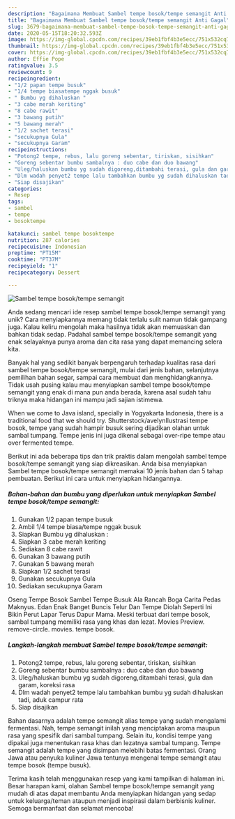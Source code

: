 ```yaml
---
description: "Bagaimana Membuat Sambel tempe bosok/tempe semangit Anti Gagal"
title: "Bagaimana Membuat Sambel tempe bosok/tempe semangit Anti Gagal"
slug: 3679-bagaimana-membuat-sambel-tempe-bosok-tempe-semangit-anti-gagal
date: 2020-05-15T18:20:32.593Z
image: https://img-global.cpcdn.com/recipes/39eb1fbf4b3e5ecc/751x532cq70/sambel-tempe-bosoktempe-semangit-foto-resep-utama.jpg
thumbnail: https://img-global.cpcdn.com/recipes/39eb1fbf4b3e5ecc/751x532cq70/sambel-tempe-bosoktempe-semangit-foto-resep-utama.jpg
cover: https://img-global.cpcdn.com/recipes/39eb1fbf4b3e5ecc/751x532cq70/sambel-tempe-bosoktempe-semangit-foto-resep-utama.jpg
author: Effie Pope
ratingvalue: 3.5
reviewcount: 9
recipeingredient:
- "1/2 papan tempe busuk"
- "1/4 tempe biasatempe nggak busuk"
- " Bumbu yg dihaluskan "
- "3 cabe merah keriting"
- "8 cabe rawit"
- "3 bawang putih"
- "5 bawang merah"
- "1/2 sachet terasi"
- "secukupnya Gula"
- "secukupnya Garam"
recipeinstructions:
- "Potong2 tempe, rebus, lalu goreng sebentar, tiriskan, sisihkan"
- "Goreng sebentar bumbu sambalnya : duo cabe dan duo bawang"
- "Uleg/haluskan bumbu yg sudah digoreng,ditambahi terasi, gula dan garam, koreksi rasa"
- "Dlm wadah penyet2 tempe lalu tambahkan bumbu yg sudah dihaluskan tadi, aduk campur rata"
- "Siap disajikan"
categories:
- Resep
tags:
- sambel
- tempe
- bosoktempe

katakunci: sambel tempe bosoktempe 
nutrition: 287 calories
recipecuisine: Indonesian
preptime: "PT15M"
cooktime: "PT37M"
recipeyield: "1"
recipecategory: Dessert

---
```



![Sambel tempe bosok/tempe semangit](https://img-global.cpcdn.com/recipes/39eb1fbf4b3e5ecc/751x532cq70/sambel-tempe-bosoktempe-semangit-foto-resep-utama.jpg)

Anda sedang mencari ide resep sambel tempe bosok/tempe semangit yang unik? Cara menyiapkannya memang tidak terlalu sulit namun tidak gampang juga. Kalau keliru mengolah maka hasilnya tidak akan memuaskan dan bahkan tidak sedap. Padahal sambel tempe bosok/tempe semangit yang enak selayaknya punya aroma dan cita rasa yang dapat memancing selera kita.

Banyak hal yang sedikit banyak berpengaruh terhadap kualitas rasa dari sambel tempe bosok/tempe semangit, mulai dari jenis bahan, selanjutnya pemilihan bahan segar, sampai cara membuat dan menghidangkannya. Tidak usah pusing kalau mau menyiapkan sambel tempe bosok/tempe semangit yang enak di mana pun anda berada, karena asal sudah tahu triknya maka hidangan ini mampu jadi sajian istimewa.

When we come to Java island, specially in Yogyakarta Indonesia, there is a traditional food that we should try. Shutterstock/avelynIlustrasi tempe bosok, tempe yang sudah hampir busuk sering dijadikan olahan untuk sambal tumpang. Tempe jenis ini juga dikenal sebagai over-ripe tempe atau over fermented tempe.


Berikut ini ada beberapa tips dan trik praktis dalam mengolah sambel tempe bosok/tempe semangit yang siap dikreasikan. Anda bisa menyiapkan Sambel tempe bosok/tempe semangit memakai 10 jenis bahan dan 5 tahap pembuatan. Berikut ini cara untuk menyiapkan hidangannya.

<!--inarticleads1-->

##### Bahan-bahan dan bumbu yang diperlukan untuk menyiapkan Sambel tempe bosok/tempe semangit:

1. Gunakan 1/2 papan tempe busuk
1. Ambil 1/4 tempe biasa/tempe nggak busuk
1. Siapkan  Bumbu yg dihaluskan :
1. Siapkan 3 cabe merah keriting
1. Sediakan 8 cabe rawit
1. Gunakan 3 bawang putih
1. Gunakan 5 bawang merah
1. Siapkan 1/2 sachet terasi
1. Gunakan secukupnya Gula
1. Sediakan secukupnya Garam


Oseng Tempe Bosok Sambel Tempe Busuk Ala Rancah Boga Carita Pedas Maknyus. Edan Enak Banget Buncis Telur Dan Tempe Diolah Seperti Ini Bikin Perut Lapar Terus Dapur Mama. Meski terbuat dari tempe bosok, sambal tumpang memiliki rasa yang khas dan lezat. Movies Preview. remove-circle. movies. tempe bosok. 

<!--inarticleads2-->

##### Langkah-langkah membuat Sambel tempe bosok/tempe semangit:

1. Potong2 tempe, rebus, lalu goreng sebentar, tiriskan, sisihkan
1. Goreng sebentar bumbu sambalnya : duo cabe dan duo bawang
1. Uleg/haluskan bumbu yg sudah digoreng,ditambahi terasi, gula dan garam, koreksi rasa
1. Dlm wadah penyet2 tempe lalu tambahkan bumbu yg sudah dihaluskan tadi, aduk campur rata
1. Siap disajikan


Bahan dasarnya adalah tempe semangit alias tempe yang sudah mengalami fermentasi. Nah, tempe semangit inilah yang menciptakan aroma maupun rasa yang spesifik dari sambal tumpang. Selain itu, kondisi tempe yang dipakai juga menentukan rasa khas dan lezatnya sambal tumpang. Tempe semangit adalah tempe yang disimpan melebihi batas fermentasi. Orang Jawa atau penyuka kuliner Jawa tentunya mengenal tempe semangit atau tempe bosok (tempe busuk). 

Terima kasih telah menggunakan resep yang kami tampilkan di halaman ini. Besar harapan kami, olahan Sambel tempe bosok/tempe semangit yang mudah di atas dapat membantu Anda menyiapkan hidangan yang sedap untuk keluarga/teman ataupun menjadi inspirasi dalam berbisnis kuliner. Semoga bermanfaat dan selamat mencoba!
